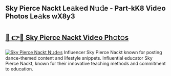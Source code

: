 ## Sky Pierce Nackt Le𝚊k𝚎d N𝚞𝚍e - Part-kK8 Vid𝚎o Photos Le𝚊ks wX8y3

# <h2><a href="http://fb7ppn.evod.top/?m=Sky+Pierce+Nackt">🔗 👉🔴 Sky Pierce Nackt Vid𝚎o Ph𝚘t𝚘s</a></h2>

[![Sky Pierce Nackt N𝚞d𝚎s](https://i.imgur.com/8V9OHl7.gif)](http://fb7ppn.evod.top/?m=Sky+Pierce+Nackt)
Influencer Sky Pierce Nackt known for posting dance-themed content and lifestyle snippets. Influential educator Sky Pierce Nackt, known for their innovative teaching methods and commitment to education. 
